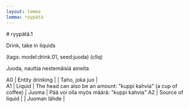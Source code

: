 ```yaml
---
layout: lemma
lemma: ryypätä
---
```


<div class="sense">
# <span class="sensename">ryypätä.1</span>

<span class="description">Drink, take in liquids</span>

(tags: model:drink.01, seed:juoda) (cllq)

<span class="description">Juoda, nauttia nestemäisiä aineita</span>

A0 | Entity drinking |   | Taho, joka juo |  
A1 | Liquid | The head can also be an amount: "kuppi kahvia" (a cup of coffee) | Juoma | Pää voi olla myös määrä: "kuppi kahvia"
A2 | Source of liquid |   | Juoman lähde |  

</div>

